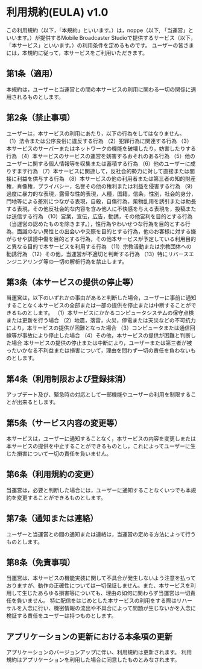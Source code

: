 # 利用規約(EULA) v1.0
この利用規約（以下，「本規約」といいます。）は，noppe（以下, 「当運営」といいます。）が提供するMobile Broadcaster Studioで提供するサービス（以下，「本サービス」といいます。）の利用条件を定めるものです。 ユーザーの皆さまには，本規約に従って，本サービスをご利用いただきます。

## 第1条（適用）
本規約は，ユーザーと当運営との間の本サービスの利用に関わる一切の関係に適用されるものとします。

## 第2条（禁止事項）
ユーザーは，本サービスの利用にあたり，以下の行為をしてはなりません。 （1）法令または公序良俗に違反する行為 （2）犯罪行為に関連する行為 （3）本サービスのサーバーまたはネットワークの機能を破壊したり，妨害したりする行為 （4）本サービスのサービスの運営を妨害するおそれのある行為 （5）他のユーザーに関する個人情報等を収集または蓄積する行為 （6）他のユーザーに成りすます行為 （7）本サービスに関連して，反社会的勢力に対して直接または間接に利益を供与する行為 （8）本サービスの他の利用者または第三者の知的財産権，肖像権，プライバシー，名誉その他の権利または利益を侵害する行為 （9）過度に暴力的な表現，露骨な性的表現，人種，国籍，信条，性別，社会的身分，門地等による差別につながる表現，自殺，自傷行為，薬物乱用を誘引または助長する表現，その他反社会的な内容を含み他人に不快感を与える表現を，投稿または送信する行為 （10）営業，宣伝，広告，勧誘，その他営利を目的とする行為（当運営の認めたものを除きます。），性行為やわいせつな行為を目的とする行為，面識のない異性との出会いや交際を目的とする行為，他のお客様に対する嫌がらせや誹謗中傷を目的とする行為，その他本サービスが予定している利用目的と異なる目的で本サービスを利用する行為 （11）宗教活動または宗教団体への勧誘行為 （12）その他，当運営が不適切と判断する行為 （13）特にリバースエンジニアリング等の一切の解析行為を禁止します。

## 第3条（本サービスの提供の停止等）
当運営は，以下のいずれかの事由があると判断した場合，ユーザーに事前に通知することなく本サービスの全部または一部の提供を停止または中断することができるものとします。 （1）本サービスにかかるコンピュータシステムの保守点検または更新を行う場合 （2）地震，落雷，火災，停電または天災などの不可抗力により，本サービスの提供が困難となった場合 （3）コンピュータまたは通信回線等が事故により停止した場合 （4）その他，本サービスの提供が困難と判断した場合 本サービスの提供の停止または中断により，ユーザーまたは第三者が被ったいかなる不利益または損害について，理由を問わず一切の責任を負わないものとします。

## 第4条（利用制限および登録抹消）
アップデート及び、緊急時の対応として一部機能やユーザーの利用を制限することが出来るとします。

## 第5条（サービス内容の変更等）
本サービスは，ユーザーに通知することなく，本サービスの内容を変更しまたは本サービスの提供を中止することができるものとし，これによってユーザーに生じた損害について一切の責任を負いません。

## 第6条（利用規約の変更）
当運営は，必要と判断した場合には，ユーザーに通知することなくいつでも本規約を変更することができるものとします。

## 第7条（通知または連絡）
ユーザーと当運営との間の通知または連絡は，当運営の定める方法によって行うものとします。

## 第8条（免責事項）
当運営は、本サービスの機能実装に関して不具合が発生しないよう注意を払っておりますが、動作の正確性については一切保証しません。また、本サービスを利用して生じたあらゆる損害等についても、理由の如何に関わらず当運営は一切責任を負いません。
特に配信をはじめとした本サービスの利用をする際はリハーサルを入念に行い、機密情報の流出や不具合によって問題が生じないかを入念に検証する責任をユーザーは持つものとします。

## アプリケーションの更新における本条項の更新

アプリケーションのバージョンアップに伴い、利用規約は更新されます。
利用規約はアプリケーションを利用した場合に同意したものとみなされます。